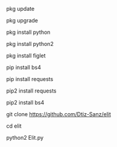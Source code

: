 pkg update

pkg upgrade

pkg install python

pkg install python2

pkg install figlet

pip install bs4

pip install requests

pip2 install requests

pip2 install bs4

git clone https://github.com/Dtiz-Sanz/elit

cd elit

python2 Elit.py

